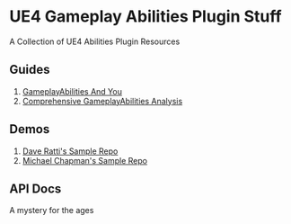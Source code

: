 # UE4 Gameplay Abilities Plugin Stuff
A Collection of UE4 Abilities Plugin Resources

Guides
-------------
1.  [GameplayAbilities And You](https://wiki.unrealengine.com/GameplayAbilities_and_You)
2.  [Comprehensive GameplayAbilities Analysis](https://forums.unrealengine.com/community/community-content-tools-and-tutorials/116578-comprehensive-gameplayabilities-analysis-series)

Demos
-------------
1. [Dave Ratti's Sample Repo](https://github.com/daveratti/GameplayAbilitiesSample)
2. [Michael Chapman's Sample Repo](https://github.com/michaeltchapman/MCGameplayAbilities)

API Docs
-------------
A mystery for the ages
